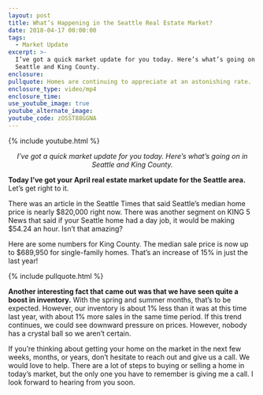 ```yaml
---
layout: post
title: What’s Happening in the Seattle Real Estate Market?
date: 2018-04-17 00:00:00
tags:
  - Market Update
excerpt: >-
  I’ve got a quick market update for you today. Here’s what’s going on in
  Seattle and King County.
enclosure:
pullquote: Homes are continuing to appreciate at an astonishing rate.
enclosure_type: video/mp4
enclosure_time:
use_youtube_image: true
youtube_alternate_image:
youtube_code: zOSST88GGNA
---
```


{% include youtube.html %}

<p style="text-align: center;"><em>I’ve got a quick market update for you today. Here’s what’s going on in Seattle and King County.</em></p>

**Today I’ve got your April real estate market update for the Seattle area.** Let’s get right to it.

There was an article in the Seattle Times that said Seattle’s median home price is nearly $820,000 right now. There was another segment on KING 5 News that said if your Seattle home had a day job, it would be making $54.24 an hour. Isn’t that amazing?

Here are some numbers for King County. The median sale price is now up to $689,950 for single-family homes. That’s an increase of 15% in just the last year!

{% include pullquote.html %}

**Another interesting fact that came out was that we have seen quite a boost in inventory.** With the spring and summer months, that’s to be expected. However, our inventory is about 1% less than it was at this time last year, with about 1% more sales in the same time period. If this trend continues, we could see downward pressure on prices. However, nobody has a crystal ball so we aren’t certain.

If you’re thinking about getting your home on the market in the next few weeks, months, or years, don’t hesitate to reach out and give us a call. We would love to help. There are a lot of steps to buying or selling a home in today’s market, but the only one you have to remember is giving me a call. I look forward to hearing from you soon.